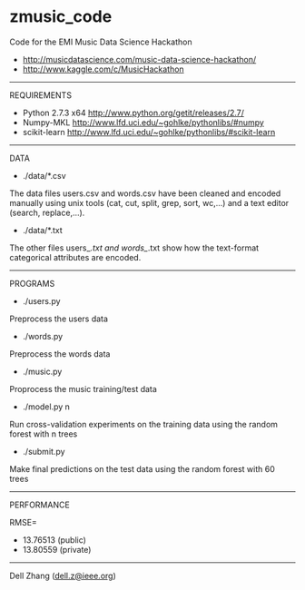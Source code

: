 zmusic_code
================================

Code for the EMI Music Data Science Hackathon

* http://musicdatascience.com/music-data-science-hackathon/
* http://www.kaggle.com/c/MusicHackathon

--------------------------------
REQUIREMENTS

* Python 2.7.3 x64
  http://www.python.org/getit/releases/2.7/
* Numpy-MKL
  http://www.lfd.uci.edu/~gohlke/pythonlibs/#numpy
* scikit-learn
  http://www.lfd.uci.edu/~gohlke/pythonlibs/#scikit-learn

--------------------------------
DATA

* ./data/*.csv

The data files users.csv and words.csv
have been cleaned and encoded manually
using unix tools (cat, cut, split, grep, sort, wc,...)
and a text editor (search, replace,...).

* ./data/*.txt

The other files users_*.txt and words_*.txt 
show how the text-format categorical attributes are encoded.

--------------------------------
PROGRAMS

* ./users.py

Preprocess the users data

* ./words.py

Preprocess the words data

* ./music.py

Proprocess the music training/test data

* ./model.py n

Run cross-validation experiments on the training data 
using the random forest with n trees

* ./submit.py

Make final predictions on the test data
using the random forest with 60  trees

--------------------------------

PERFORMANCE

RMSE=
* 13.76513 (public)
* 13.80559 (private)

--------------------------------

Dell Zhang (dell.z@ieee.org)

